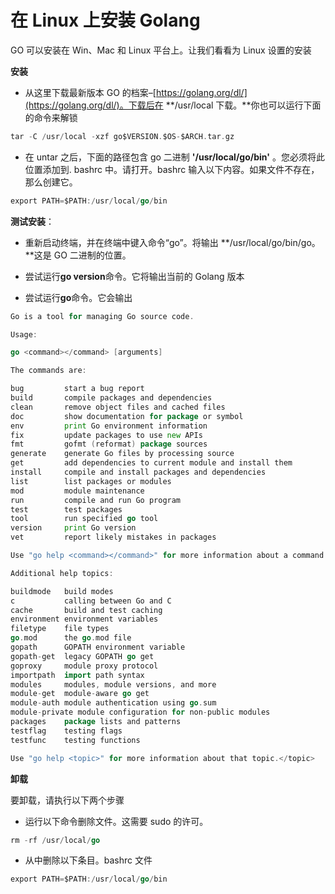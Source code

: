 # 在 Linux 上安装 Golang

GO 可以安装在 Win、Mac 和 Linux 平台上。让我们看看为 Linux 设置的安装

**安装**

*   从这里下载最新版本 GO 的档案–[https://golang.org/dl/](https://golang.org/dl/)。下载后在 **/usr/local 下载。**你也可以运行下面的命令来解锁

```go
tar -C /usr/local -xzf go$VERSION.$OS-$ARCH.tar.gz
```

*   在 untar 之后，下面的路径包含 go 二进制 **'/usr/local/go/bin'** 。您必须将此位置添加到. bashrc 中。请打开。bashrc 输入以下内容。如果文件不存在，那么创建它。

```go
export PATH=$PATH:/usr/local/go/bin
```

**测试安装**：

*   重新启动终端，并在终端中键入命令“go”。将输出 **/usr/local/go/bin/go。**这是 GO 二进制的位置。

*   尝试运行**go version**命令。它将输出当前的 Golang 版本

*   尝试运行**go**命令。它会输出

```go
Go is a tool for managing Go source code.

Usage:

go <command></command> [arguments]

The commands are:

bug         start a bug report
build       compile packages and dependencies
clean       remove object files and cached files
doc         show documentation for package or symbol
env         print Go environment information
fix         update packages to use new APIs
fmt         gofmt (reformat) package sources
generate    generate Go files by processing source
get         add dependencies to current module and install them
install     compile and install packages and dependencies
list        list packages or modules
mod         module maintenance
run         compile and run Go program
test        test packages
tool        run specified go tool
version     print Go version
vet         report likely mistakes in packages

Use "go help <command></command>" for more information about a command.

Additional help topics:

buildmode   build modes
c           calling between Go and C
cache       build and test caching
environment environment variables
filetype    file types
go.mod      the go.mod file
gopath      GOPATH environment variable
gopath-get  legacy GOPATH go get
goproxy     module proxy protocol
importpath  import path syntax
modules     modules, module versions, and more
module-get  module-aware go get
module-auth module authentication using go.sum
module-private module configuration for non-public modules
packages    package lists and patterns
testflag    testing flags
testfunc    testing functions

Use "go help <topic>" for more information about that topic.</topic>
```

**卸载**

要卸载，请执行以下两个步骤

*   运行以下命令删除文件。这需要 sudo 的许可。

```go
rm -rf /usr/local/go
```

*   从中删除以下条目。bashrc 文件

```go
export PATH=$PATH:/usr/local/go/bin
```